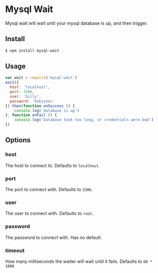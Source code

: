 # Mysql Wait

Mysql wait will wait until your mysql database is up, and then trigger.

## Install

```sh
$ npm install mysql-wait
```

## Usage

```js
var wait = require('mysql-wait')
wait({
  host: 'localhost',
  port: 3306,
  user: 'billy',
  password: 'bobjones'
}).then(function onSuccess () {
    console.log('database is up')
}, function onFail () {
    console.log('Database took too long, or credentials were bad')
})
```

## Options

### host

The host to connect to. Defaults to `localhost`.

### port

The port to connect with. Defaults to `3306`.

### user

The user to connect with. Defaults to `root`.

### password

The password to connect with. Has no default.

### timeout

How many milliseconds the waiter will wait until it fails. Defaults to `60 * 1000`
